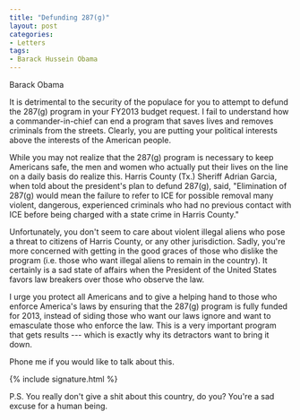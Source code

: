 ```yaml
---
title: "Defunding 287(g)"
layout: post
categories:
- Letters
tags:
- Barack Hussein Obama
---
```


Barack Obama

It is detrimental to the security of the populace for you to attempt to defund the 287(g) program in your FY2013 budget request. I fail to understand how a commander-in-chief can end a program that saves lives and removes criminals from the streets. Clearly, you are putting your political interests above the interests of the American people.

While you may not realize that the 287(g) program is necessary to keep Americans safe, the men and women who actually put their lives on the line on a daily basis do realize this. Harris County (Tx.) Sheriff Adrian Garcia, when told about the president's plan to defund 287(g), said, "Elimination of 287(g) would mean the failure to refer to ICE for possible removal many violent, dangerous, experienced criminals who had no previous contact with ICE before being charged with a state crime in Harris County."

Unfortunately, you don't seem to care about violent illegal aliens who pose a threat to citizens of Harris County, or any other jurisdiction. Sadly, you're more concerned with getting in the good graces of those who dislike the program (i.e. those who want illegal aliens to remain in the country). It certainly is a sad state of affairs when the President of the United States favors law breakers over those who observe the law.

I urge you protect all Americans and to give a helping hand to those who enforce America's laws by ensuring that the 287(g) program is fully funded for 2013, instead of siding those who want our laws ignore and want to emasculate those who enforce the law. This is a very important program that gets results --- which is exactly why its detractors want to bring it down.

Phone me if you would like to talk about this.

{% include signature.html %}

P.S. You really don't give a shit about this country, do you? You're a sad excuse for a human being.
